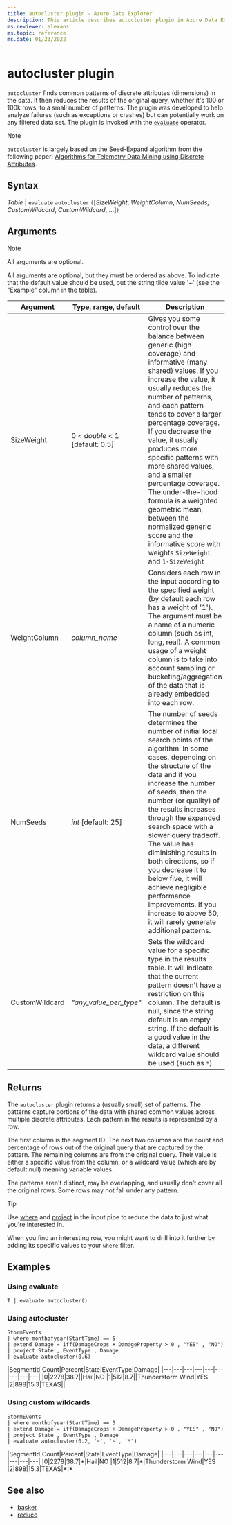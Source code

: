 ```yaml
---
title: autocluster plugin - Azure Data Explorer
description: This article describes autocluster plugin in Azure Data Explorer.
ms.reviewer: alexans
ms.topic: reference
ms.date: 01/23/2022
---
```

# autocluster plugin

`autocluster` finds common patterns of discrete attributes (dimensions) in the data. It then reduces the results of the original query, whether it's 100 or 100k rows, to a small number of patterns. The plugin was developed to help analyze failures (such as exceptions or crashes) but can potentially work on any filtered data set. The plugin is invoked with the [`evaluate`](evaluateoperator.md) operator.

> [!NOTE]
> `autocluster` is largely based on the Seed-Expand algorithm from the following paper: [Algorithms for Telemetry Data Mining using Discrete Attributes](https://www.scitepress.org/DigitalLibrary/PublicationsDetail.aspx?ID=d5kcrO+cpEU=&t=1).

## Syntax

*Table* | `evaluate` `autocluster` `(`[*SizeWeight*, *WeightColumn*, *NumSeeds*, *CustomWildcard*, *CustomWildcard*, ...]`)`

## Arguments

> [!NOTE]
> All arguments are optional.

All arguments are optional, but they must be ordered as above. To indicate that the default value should be used, put the string tilde value '~' (see the "Example" column in the table).

|Argument  | Type, range, default  |Description | Example   |
|----------------|-----------------------------------|---------------------------|------------------------------------------------|
| SizeWeight     | 0 < *double* < 1 [default: 0.5]   | Gives you some control over the balance between generic (high coverage) and informative (many shared) values. If you increase the value, it usually reduces the number of patterns, and each pattern tends to cover a larger percentage coverage. If you decrease the value, it usually produces more specific patterns with more shared values, and a smaller percentage coverage. The under-the-hood formula is a weighted geometric mean, between the normalized generic score and the informative score with weights `SizeWeight` and `1-SizeWeight`    | `T | evaluate autocluster(0.8)`                |
|WeightColumn    | *column_name*     | Considers each row in the input according to the specified weight (by default each row has a weight of '1'). The argument must be a name of a numeric column (such as int, long, real). A common usage of a weight column is to take into account sampling or bucketing/aggregation of the data that is already embedded into each row.   | `T | evaluate autocluster('~', sample_Count)` |
| NumSeeds        | *int* [default: 25]  | The number of seeds determines the number of initial local search points of the algorithm. In some cases, depending on the structure of the data and if you increase the number of seeds, then the number (or quality) of the results increases through the expanded search space with a slower query tradeoff. The value has diminishing results in both directions, so if you decrease it to below five, it will achieve negligible performance improvements. If you increase to above 50, it will rarely generate additional patterns.  | `T | evaluate autocluster('~', '~', 15)`       |
| CustomWildcard  | *"any_value_per_type"* | Sets the wildcard value for a specific type in the results table. It will indicate that the current pattern doesn't have a restriction on this column. The default is null, since the string default is an empty string. If the default is a good value in the data, a different wildcard value should be used (such as `*`).   | `T | evaluate autocluster('~', '~', '~', '*', int(-1), double(-1), long(0), datetime(1900-1-1))` |

## Returns

The `autocluster` plugin returns a (usually small) set of patterns. The patterns capture portions of the data with shared common values across multiple discrete attributes. Each pattern in the results is represented by a row.

The first column is the segment ID. The next two columns are the count and percentage of rows out of the original query that are captured by the pattern. The remaining columns are from the original query. Their value is either a specific value from the column, or a wildcard value (which are by default null) meaning variable values.

The patterns aren't distinct, may be overlapping, and usually don't cover all the original rows. Some rows may not fall under any pattern.

> [!TIP]
> Use [where](./whereoperator.md) and [project](./projectoperator.md) in the input pipe to reduce the data to just what you're interested in.
>
> When you find an interesting row, you might want to drill into it further by adding its specific values to your `where` filter.

## Examples

### Using evaluate

```kusto
T | evaluate autocluster()
```

### Using autocluster

<!-- csl: https://help.kusto.windows.net/Samples -->
```kusto
StormEvents
| where monthofyear(StartTime) == 5
| extend Damage = iff(DamageCrops + DamageProperty > 0 , "YES" , "NO")
| project State , EventType , Damage
| evaluate autocluster(0.6)
```

|SegmentId|Count|Percent|State|EventType|Damage|
|---|---|---|---|---|---|---|---|---|
|0|2278|38.7||Hail|NO
|1|512|8.7||Thunderstorm Wind|YES
|2|898|15.3|TEXAS||

### Using custom wildcards

<!-- csl: https://help.kusto.windows.net/Samples -->
```kusto
StormEvents
| where monthofyear(StartTime) == 5
| extend Damage = iff(DamageCrops + DamageProperty > 0 , "YES" , "NO")
| project State , EventType , Damage
| evaluate autocluster(0.2, '~', '~', '*')
```

|SegmentId|Count|Percent|State|EventType|Damage|
|---|---|---|---|---|---|---|---|---|
|0|2278|38.7|\*|Hail|NO
|1|512|8.7|\*|Thunderstorm Wind|YES
|2|898|15.3|TEXAS|\*|\*

## See also

* [basket](./basketplugin.md)
* [reduce](./reduceoperator.md)
